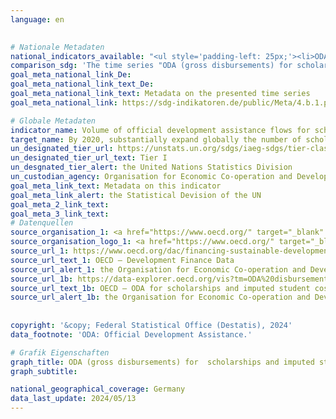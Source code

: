 ```yaml
---
language: en
    

# Nationale Metadaten    
national_indicators_available: "<ul style='padding-left: 25px;'><li>ODA (gross disbursements) for scholarships</li> <li> ODA (gross disbursements) for imputed student costs</li></ul>"    
comparison_sdg: 'The time series "ODA (gross disbursements) for scholarships" is compliant with the UN metadata. The time series "ODA (gross disbursements) for imputed student costs" provides additional information.'    
goal_meta_national_link_De: 
goal_meta_national_link_text_De: 
goal_meta_national_link_text: Metadata on the presented time series
goal_meta_national_link: https://sdg-indikatoren.de/public/Meta/4.b.1.pdf    

# Globale Metadaten    
indicator_name: Volume of official development assistance flows for scholarships, by sector and type of study    
target_name: By 2020, substantially expand globally the number of scholarships available to developing countries, in particular least developed countries, small island developing States and African countries, for enrolment in higher education, including vocational training and information and communications technology, technical, engineering and scientific programmes, in developed countries and other developing countries    
un_designated_tier_url: https://unstats.un.org/sdgs/iaeg-sdgs/tier-classification/    
un_designated_tier_url_text: Tier I    
un_desgnated_tier_alert: the United Nations Statistics Division    
un_custodian_agency: Organisation for Economic Co-operation and Development (OECD)    
goal_meta_link_text: Metadata on this indicator    
goal_meta_link_alert: the Statistical Devision of the UN    
goal_meta_2_link_text:     
goal_meta_3_link_text:         
# Datenquellen
source_organisation_1: <a href="https://www.oecd.org/" target="_blank" onclick="return confirm_alert('the Organisation for Economic Co-operation and Development','En');" title="Click here to go to the website of the organisation Organisation for Economic Co-operation and Development (OECD)."> Organisation for Economic Co-operation and Development (OECD) </a>
source_organisation_logo_1: <a href="https://www.oecd.org/" target="_blank" onclick="return confirm_alert('the Organisation for Economic Co-operation and Development','En');"><img src="https://sdg-indikatoren.de/public/OrgImgEn/oecd.png" alt="Logo oecd" style="height:60px; width:148px"/></a>
source_url_1: https://www.oecd.org/dac/financing-sustainable-development/development-finance-data/
source_url_text_1: OECD – Development Finance Data
source_url_alert_1: the Organisation for Economic Co-operation and Development
source_url_1b: https://data-explorer.oecd.org/vis?tm=ODA%20disbursements%20scholarships&pg=0&snb=3&vw=tb&df[ds]=dsDisseminateFinalDMZ&df[id]=DSD_CRS%40DF_CRS&df[ag]=OECD.DCD.FSD&df[vs]=1.1&dq=DEU.DPGC.1000.100._T.E02%2BE01%2BE.D.Q%2BV._T..&pd=2010%2C2022&to[TIME_PERIOD]=false
source_url_text_1b: OECD – ODA for scholarships and imputed student costs
source_url_alert_1b: the Organisation for Economic Co-operation and Development
    
    
copyright: '&copy; Federal Statistical Office (Destatis), 2024'    
data_footnote: 'ODA: Official Development Assistance.'    

# Grafik Eigenschaften    
graph_title: ODA (gross disbursements) for  scholarships and imputed student costs
graph_subtitle:     

national_geographical_coverage: Germany    
data_last_update: 2024/05/13    
---
```


<span></span>